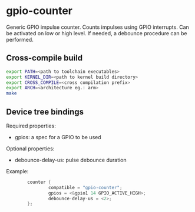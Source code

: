 # gpio-counter

Generic GPIO impulse counter. Counts impulses using GPIO interrupts.
Can be activated on low or high level. If needed, 
a debounce procedure can be performed.

## Cross-compile build
```sh
export PATH=<path to toolchain executables>
export KERNEL_DIR=<path to kernel build directory>
export CROSS_COMPILE=<cross compilation prefix>
export ARCH=<architecture eg.: arm>
make
```

## Device tree bindings

Required properties:
* gpios: a spec for a GPIO to be used

Optional properties:
* debounce-delay-us: pulse debounce duration

Example:
```c
        counter {
                compatible = "gpio-counter";
                gpios = <&gpio1 14 GPIO_ACTIVE_HIGH>;
                debounce-delay-us = <2>;
        };
```
